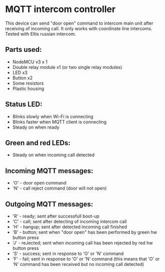 # MQTT intercom controller

This device can send "door open" command to intercom main unit after receiving of incoming call. It only works with coordinate line intercoms. Tested with Eltis russian intercom.

## Parts used:
* NodeMCU v3 x 1
* Double relay module x1 (or two single relay modules)
* LED x3
* Button x2
* Some resistors
* Plastic housing

## Status LED:
* Blinks slowly when Wi-Fi is connecting
* Blinks faster when MQTT client is connecting
* Steady on when ready

## Green and red LEDs:
* Steady on when incoming call detected

## Incoming MQTT messages:
* 'O' - door open command
* 'N' - call reject command (door will not open)

## Outgoing MQTT messages:
* 'R' - ready; sent after successfull boot-up
* 'C' - call; sent after detecting of incoming intercom call
* 'H' - hangup; sent after detected incoming call finished
* 'B' - button; sent when "door open" has been performed by green hw button press
* 'J' - reJected; sent when incoming call has been rejected by red hw button press
* 'S' - success; sent in response to 'O' or 'N' command
* 'F' - fail; sent in response to 'O' or 'N' command (this means that 'O' or 'N' command has been received but no incoming call detected)

